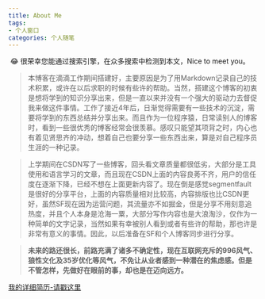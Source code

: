 ```yaml
---
title: About Me
tags: 
- 个人窗口 
categories: 个人随笔
---
```


​		😂 很荣幸您能通过搜索引擎，在众多搜索中检测到本文，Nice to meet you。

> 本博客在滴滴工作期间搭建好，主要原因是为了用Markdown记录自己的技术积累，或许在以后求职的时候有些许的帮助。当然，搭建这个博客的初衷是想将学到的知识分享出来，但是一直以来并没有一个强大的驱动力去督促我来做这件事情。工作了接近4年后，日渐觉得需要有一些技术的沉淀，需要将学到的东西总结并分享出来。而且作为一位程序猿，日常读别人的博客时，看到一些很优秀的博客经常会很羡慕。感叹只能望其项背之时，内心也有着见贤思齐的冲动，想着自己也要分享一些东西出来，算是对自己程序员生涯的一种记录。

> 上学期间在CSDN写了一些博客，回头看文章质量都很低劣，大部分是工具使用和语言学习的文章，而且现在CSDN上面的内容良莠不齐，用户的信任度在逐渐下降，已经不想在上面更新内容了。现在倒是感觉segmentfault是很好的分享平台，上面的内容质量相对比较高，内容排版也比CSDN更好，虽然SF现在因为运营问题，其流量亦不如掘金，但是分享不用刻意追热度，并且个人本身是沧海一粟，大部分写作内容也是大浪淘沙，仅作为一种简单的文字记录，当然如果有幸被别人看到或者有些许的帮助，那也许是非常有意义的事情。因此，以后准备在SF和个人博客同步进行分享。

> **未来的路还很长，前路充满了诸多不确定性，现在互联网充斥的996风气、狼性文化及35岁优化等风气，不免让从业者感到一种潜在的焦虑感。但是不管怎样，先做好在眼前的事，却也是在迈向远方。**

[我的详细简历-请戳这里](https://yangshaobei.com/archives/%E7%94%B5%E5%AD%90%E7%A7%91%E6%8A%80%E5%A4%A7%E5%AD%A6-%E6%9D%A8%E5%8B%87-Java%E7%A0%94%E5%8F%91%E5%B7%A5%E7%A8%8B%E5%B8%88.pdf)

